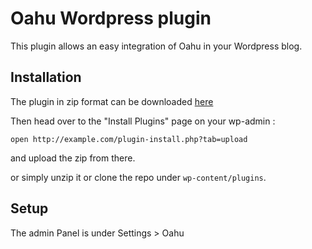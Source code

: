 # Oahu Wordpress plugin

This plugin allows an easy integration of Oahu in your Wordpress blog.

## Installation

The plugin in zip format can be downloaded [here](https://github.com/sixdegrees/oahu-wordpress-plugin/archive/master.zip)

Then head over to the "Install Plugins" page on your wp-admin : 

    open http://example.com/plugin-install.php?tab=upload

and upload the zip from there.

or simply unzip it or clone the repo under `wp-content/plugins`.

## Setup

The admin Panel is under Settings > Oahu